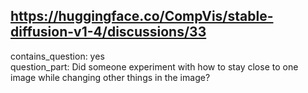 ## https://huggingface.co/CompVis/stable-diffusion-v1-4/discussions/33

contains_question: yes  
question_part: Did someone experiment with how to stay close to one image while changing other things in the image?